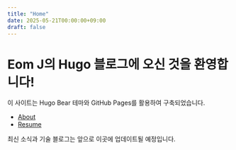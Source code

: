```yaml
---
title: "Home"
date: 2025-05-21T00:00:00+09:00
draft: false
---
```


# Eom J의 Hugo 블로그에 오신 것을 환영합니다!

이 사이트는 Hugo Bear 테마와 GitHub Pages를 활용하여 구축되었습니다.

- [About](/about/)
- [Resume](/resume/)

최신 소식과 기술 블로그는 앞으로 이곳에 업데이트될 예정입니다.
